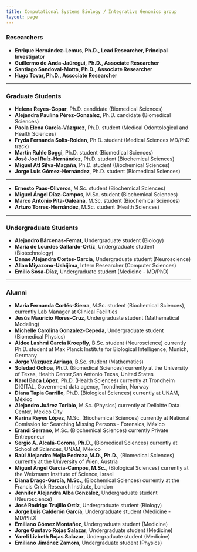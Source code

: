 ```yaml
---
title: Computational Systems Biology / Integrative Genomics group
layout: page
---
```

### Researchers

* __Enrique Hernández-Lemus, Ph.D., Lead Researcher, Principal Investigator__
* __Guillermo de Anda-Jaúregui, Ph.D., Associate Researcher__
* __Santiago Sandoval-Motta, Ph.D., Associate Researcher__
* __Hugo Tovar, Ph.D., Associate Researcher__

---
### Graduate Students
 
* __Helena Reyes-Gopar__, Ph.D. candidate (Biomedical Sciences)
* __Alejandra Paulina Pérez-González__, Ph.D. candidate (Biomedical Sciences)
* __Paola Elena García-Vázquez__, Ph.D. student (Medical Odontological and Health Sciences)
* __Fryda Fernanda Solis-Roldan__, Ph.D. student (Medical Sciences MD/PhD track)
* __Martín Ruhle Boggi__, Ph.D. student (Biomedical Sciences)
* __José Joel Ruíz-Hernández__, Ph.D. student (Biochemical Sciences)
* __Miguel Atl Silva-Magaña__, Ph.D. student (Biochemical Sciences)
* __Jorge Luis Gómez-Hernández__, Ph.D. student (Biomedical Sciences)

---

* __Ernesto Paas-Oliveros__, M.Sc. student (Biochemical Sciences)
* __Miguel Ángel Díaz-Campos__, M.Sc. student (Biochemical Sciences)
* __Marco Antonio Pita-Galeana__, M.Sc. student (Biochemical Sciences)
* __Arturo Torres-Hernández__, M.Sc. student (Health Sciences)

---

### Undergraduate Students
* __Alejandro Bárcenas-Femat__, Undergraduate student (Biology)
* __María de Lourdes Gallardo-Ortíz__, Undergraduate student (Biotechnology)
* __Danae Alejandra Cortes-García__, Undergraduate student (Neuroscience)
* __Allan Miyazono-Ushijima__, Intern Researcher (Computer Sciences)
* __Emilio Sosa-Díaz__, Undergraduate student (Medicine - MD/PhD)


---
### Alumni
* __María Fernanda Cortés-Sierra__, M.Sc. student (Biochemical Sciences), currently Lab Manager at Clinical Facilities
* __Jesús Mauricio Flores-Cruz__, Undergraduate student (Mathematical Modeling)
* __Michelle Carolina Gonzalez-Cepeda__, Undergraduate student (Biomedical Physics)
* __Aidee Lashmi García Kroepfly__, B.Sc. student (Neuroscience) currently Ph.D. student at Max Planck Institute for Biological Intelligence, Munich, Germany
* __Jorge Vázquez Arriaga__, B.Sc. student (Mathematics)
* __Soledad Ochoa__, Ph.D. (Biomedical Sciences) currently at the University of Texas, Health Center,San Antonio Texas, United States
* __Karol Baca López__, Ph.D. (Health Sciences) currently at Trondheim DIGITAL, Government data agency, Trondheim, Norway
* __Diana Tapia Carrillo__, Ph.D. (Biological Sciences) currently at UNAM, México
* __Alejandro Juárez Toribio__, M.Sc. (Physics) currently at Delloitte Data Center, Mexico City
* __Karina Reyes López__, M.Sc. (Biochemical Sciences) currently at National Comission for Searching Missing Persons - Forensics, México
* __Erandi Serrano__, M.Sc. (Biochemical Sciences) currently Private Entrepeneur
* __Sergio A. Alcalá-Corona, Ph.D.__, (Biomedical Sciences) currently at School of Sciences, UNAM, México
* __Raúl Alejandro Mejía Pedroza,M.D., Ph.D.__, (Biomedical Sciences) currently at the University of Wien, Austria
* __Miguel Angel García-Campos, M.Sc.__, (Biological Sciences) currently at the Weizmann Institute of Science, Israel
* __Diana Drago-García, M.Sc.__, (Biochemical Sciences) currently at the Francis Crick Research Institute, London
* __Jennifer Alejandra Alba González__, Undergraduate student (Neuroscience)
* __José Rodrigo Trujillo Ortíz__, Undergraduate student (Biology)
*  __Jorge Luis Calderón García__, Undergraduate student (Medicine - MD/PhD)
* __Emiliano Gómez Montañez__, Undergraduate student (Medicine)
* __Jorge Gustavo Rojas Salazar__, Undergraduate student (Medicine)
* __Yareli Lizbeth Rojas Salazar__, Undergraduate student (Medicine)
* __Emiliano Jiménez Zamora__, Undergraduate student (Physics)



